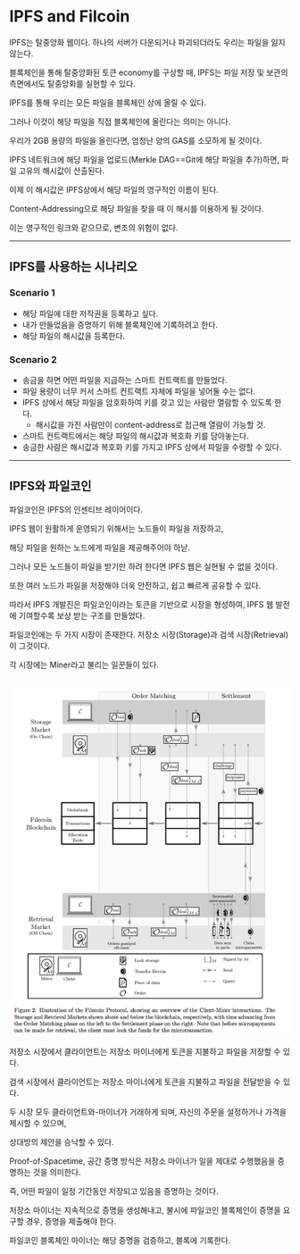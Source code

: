 # IPFS and Filcoin

IPFS는 탈중앙화 웹이다. 하나의 서버가 다운되거나 파괴되더라도 우리는 파일을 잃지 않는다. 

블록체인을 통해 탈중앙화된 토큰 economy를 구상할 때, IPFS는 파일 저장 및 보관의 측면에서도 탈중앙화를 실현할 수 있다.

IPFS를 통해 우리는 모든 파일을 블록체인 상에 올릴 수 있다. 

그러나 이것이 해당 파일을 직접 블록체인에 올린다는 의미는 아니다.

우리가 2GB 용량의 파일을 올린다면, 엄청난 양의 GAS를 소모하게 될 것이다. 

IPFS 네트워크에 해당 파일을 업로드(Merkle DAG==Git에 해당 파일을 추가)하면, 파일 고유의 해시값이 산출된다. 

이제 이 해시값은 IPFS상에서 해당 파일의 영구적인 이름이 된다. 

Content-Addressing으로 해당 파일을 찾을 때 이 해시를 이용하게 될 것이다.

이는 영구적인 링크와 같으므로, 변조의 위험이 없다. 

---

## IPFS를 사용하는 시나리오

### Scenario 1

* 해당 파일에 대한 저작권을 등록하고 싶다.
* 내가 만들었음을 증명하기 위해 블록체인에 기록하려고 한다.
* 해당 파일의 해시값을 등록한다.

### Scenario 2

* 송금을 하면 어떤 파일을 지급하는 스마트 컨트랙트를 만들었다.
* 파일 용량이 너무 커서 스마트 컨트랙트 자체에 파일을 넣어둘 수는 없다. 
* IPFS 상에서 해당 파일을 암호화하여 키를 갖고 있는 사람만 열람할 수 있도록 한다. 
  * 해시값을 가진 사람만이 content-address로 접근해 열람이 가능할 것.
* 스마트 컨트랙트에서는 해당 파일의 해시값과 복호화 키를 담아놓는다. 
* 송금한 사람은 해시값과 복호화 키를 가지고 IPFS 상에서 파일을 수령할 수 있다. 

---

## IPFS와 파일코인 

파일코인은 IPFS의 인센티브 레이어이다. 

IPFS 웹이 원활하게 운영되기 위해서는 노드들이 파일을 저장하고, 

해당 파일을 원하는 노드에게 파일을 제공해주어야 하낟. 

그러나 모든 노드들이 파일을 받기만 하려 한다면 IPFS 웹은 실현될 수 없을 것이다.

또한 여러 노드가 파일을 저장해야 더욱 안전하고, 쉽고 빠르게 공유할 수 있다. 

따라서 IPFS 개발진은 파일코인이라는 토큰을 기반으로 시장을 형성하여, IPFS 웹 발전에 기여할수록 보상 받는 구조를 만들었다. 

파일코인에는 두 가지 시장이 존재한다. 저장소 시장(Storage)과 검색 시장(Retrieval)이 그것이다.

각 시장에는 Miner라고 불리는 일꾼들이 있다.

<br />

<img src="Filecoin_market.png" />

<br />

저장소 시장에서 클라이언트는 저장소 마이너에게 토큰을 지불하고 파일을 저장할 수 있다.

검색 시장에서 클라이언트는 저장소 마이너에게 토큰을 지불하고 파일을 전달받을 수 있다. 

두 시장 모두 클라이언트와-마이너가 거래하게 되며, 자신의 주문을 설정하거나 가격을 제시할 수 있으며,

상대방의 제안을 승낙할 수 있다. 

Proof-of-Spacetime, 공간 증명 방식은 저장소 마이너가 일을 제대로 수행했음을 증명하는 것을 의미한다. 

즉, 어떤 파일이 일정 기간동안 저장되고 있음을 증명하는 것이다. 

저장소 마이너는 지속적으로 증명을 생성해내고, 불시에 파일코인 블록체인이 증명을 요구할 경우, 증명을 제출해야 한다.

파일코인 블록체인 마이너는 해당 증명을 검증하고, 블록에 기록한다. 



